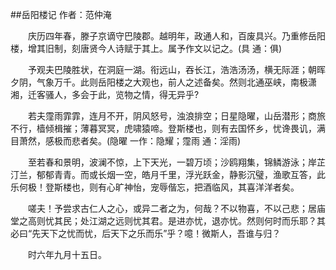 ##岳阳楼记
作者：范仲淹

　　庆历四年春，滕子京谪守巴陵郡。越明年，政通人和，百废具兴。乃重修岳阳楼，增其旧制，刻唐贤今人诗赋于其上。属予作文以记之。(具 通：俱)

　　予观夫巴陵胜状，在洞庭一湖。衔远山，吞长江，浩浩汤汤，横无际涯；朝晖夕阴，气象万千。此则岳阳楼之大观也，前人之述备矣。然则北通巫峡，南极潇湘，迁客骚人，多会于此，览物之情，得无异乎?

　　若夫霪雨霏霏，连月不开，阴风怒号，浊浪排空；日星隐曜，山岳潜形；商旅不行，樯倾楫摧；薄暮冥冥，虎啸猿啼。登斯楼也，则有去国怀乡，忧谗畏讥，满目萧然，感极而悲者矣。(隐曜 一作：隐耀；霪雨 通：淫雨)

　　至若春和景明，波澜不惊，上下天光，一碧万顷；沙鸥翔集，锦鳞游泳；岸芷汀兰，郁郁青青。而或长烟一空，皓月千里，浮光跃金，静影沉璧，渔歌互答，此乐何极！登斯楼也，则有心旷神怡，宠辱偕忘，把酒临风，其喜洋洋者矣。

　　嗟夫！予尝求古仁人之心，或异二者之为，何哉？不以物喜，不以己悲；居庙堂之高则忧其民；处江湖之远则忧其君。是进亦忧，退亦忧。然则何时而乐耶？其必曰“先天下之忧而忧，后天下之乐而乐”乎？噫！微斯人，吾谁与归？

　　时六年九月十五日。